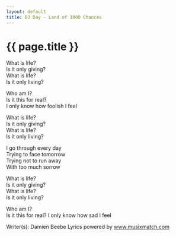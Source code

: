 ```yaml
---
layout: default
title: DJ Day - Land of 1000 Chances  
---
```


# {{ page.title }}

What is life?  
Is it only giving?  
What is life?  
Is it only living?  
  
Who am I?  
Is it this for real?  
I only know how foolish I feel  
  
What is life?  
Is it only giving?  
What is life?     
Is it only living?  
  
I go through every day  
Trying to face tomorrow  
Trying not to run away  
With too much sorrow  
  
What is life?  
Is it only giving?  
What is life?  
Is it only living?  
  
Who am I?  
Is it this for real?
I only know how sad I feel

Writer(s): Damien Beebe Lyrics powered by www.musixmatch.com
